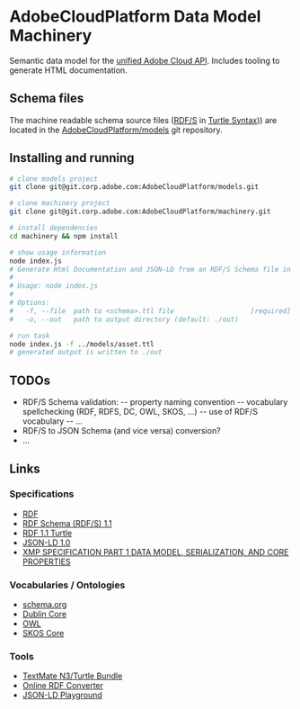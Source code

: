 # AdobeCloudPlatform Data Model Machinery

Semantic data model for the [unified Adobe Cloud API](https://wiki.corp.adobe.com/display/ctooperations/Content+and+Data+Workstream). Includes tooling to generate HTML documentation.

## Schema files

The machine readable schema source files ([RDF/S](https://www.w3.org/TR/rdf-schema/) in [Turtle Syntax](https://www.w3.org/TR/turtle/))) are located in the [AdobeCloudPlatform/models](https://git.corp.adobe.com/AdobeCloudPlatform/models) git repository.

## Installing and running

```bash
# clone models project
git clone git@git.corp.adobe.com:AdobeCloudPlatform/models.git

# clone machinery project
git clone git@git.corp.adobe.com:AdobeCloudPlatform/machinery.git

# install dependencies
cd machinery && npm install

# show usage information
node index.js
# Generate Html Documentation and JSON-LD from an RDF/S Schema file in Turtle Syntax.
#
# Usage: node index.js
#
# Options:
#   -f, --file  path to <schema>.ttl file                   [required]
#   -o, --out   path to output directory (default: ./out)

# run task
node index.js -f ../models/asset.ttl 
# generated output is written to ./out
```

## TODOs

* RDF/S Schema validation:
  -- property naming convention
  -- vocabulary spellchecking (RDF, RDFS, DC, OWL, SKOS, ...) 
  -- use of RDF/S vocabulary
  -- ...
* RDF/S to JSON Schema (and vice versa) conversion?
* ...

## Links

### Specifications

* [RDF](https://www.w3.org/RDF/)
* [RDF Schema (RDF/S) 1.1](https://www.w3.org/TR/rdf-schema/)
* [RDF 1.1 Turtle](https://www.w3.org/TR/turtle/)
* [JSON-LD 1.0](https://www.w3.org/TR/json-ld/)
* [XMP SPECIFICATION PART 1 DATA MODEL, SERIALIZATION, AND CORE PROPERTIES](http://wwwimages.adobe.com/content/dam/Adobe/en/devnet/xmp/pdfs/XMP%20SDK%20Release%20cc-2014-12/XMPSpecificationPart1.pdf)

### Vocabularies / Ontologies

* [schema.org](http://schema.org)
* [Dublin Core](http://dublincore.org/)
* [OWL](http://www.w3.org/TR/2009/REC-owl2-overview-20091027/)
* [SKOS Core](http://www.w3.org/TR/2009/REC-skos-reference-20090818/)

### Tools

* [TextMate N3/Turtle Bundle](https://github.com/peta/turtle.tmbundle)
* [Online RDF Converter](http://www.easyrdf.org/converter)
* [JSON-LD Playground](http://json-ld.org/playground/)